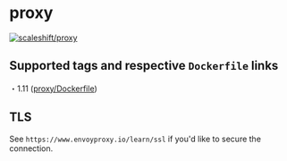 # proxy

[![scaleshift/proxy](http://dockeri.co/image/scaleshift/proxy)](https://hub.docker.com/r/scaleshift/proxy)

## Supported tags and respective `Dockerfile` links

・1.11 ([proxy/Dockerfile](https://github.com/scaleshift/scaleshift/blob/master/tools/prod/docker/proxy/Dockerfile))  

## TLS

See `https://www.envoyproxy.io/learn/ssl` if you'd like to secure the connection.
